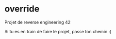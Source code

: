 # override
Projet de reverse engineering 42

Si tu es en train de faire le projet, passe ton chemin :)
